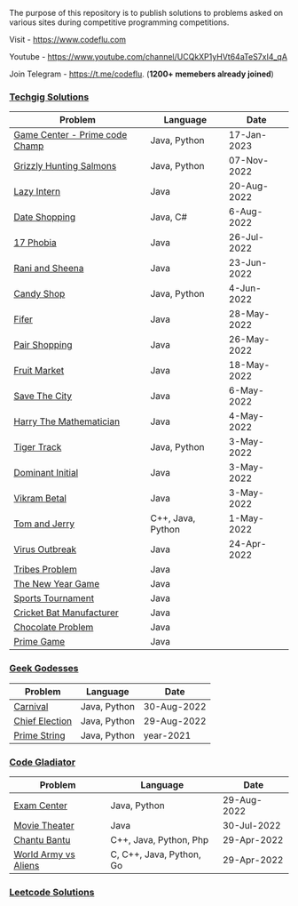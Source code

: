 

The purpose of this repository is to publish solutions to problems asked on various sites during competitive programming competitions.

Visit - https://www.codeflu.com

Youtube - https://www.youtube.com/channel/UCQkXP1yHVt64aTeS7xI4_qA

Join Telegram - https://t.me/codeflu. (**1200+ memebers already joined**)

### [Techgig Solutions](https://github.com/code-flu/problems/tree/main/techgig)

| Problem | Language |Date
|--|--|--|
| [Game Center - Prime code Champ](https://github.com/code-flu/problems/tree/main/techgig/game_center) | Java, Python | 17-Jan-2023
| [Grizzly Hunting Salmons](https://github.com/code-flu/problems/tree/main/techgig/grizzly_hunting_salmons) | Java, Python | 07-Nov-2022
| [Lazy Intern](https://github.com/code-flu/problems/tree/main/techgig/lazy_intern) | Java | 20-Aug-2022
| [Date Shopping](https://github.com/code-flu/problems/tree/main/techgig/date_shopping) | Java, C# | 6-Aug-2022
| [17 Phobia](https://github.com/code-flu/problems/tree/main/techgig/17_phobia) | Java | 26-Jul-2022
| [Rani and Sheena](https://github.com/code-flu/problems/tree/main/techgig/rani_and_sheena) | Java | 23-Jun-2022
| [Candy Shop](https://github.com/code-flu/problems/tree/main/techgig/candy%20shop) | Java, Python | 4-Jun-2022
| [Fifer](https://github.com/code-flu/problems/tree/main/techgig/fifer) | Java | 28-May-2022
| [Pair Shopping](https://github.com/code-flu/problems/tree/main/techgig/pair_shopping) | Java | 26-May-2022
| [Fruit Market](https://github.com/code-flu/problems/tree/main/techgig/fruit_market) | Java | 18-May-2022
| [Save The City](https://github.com/code-flu/problems/tree/main/techgig/save_the_city) | Java | 6-May-2022
| [Harry The Mathematician](https://github.com/code-flu/problems/tree/main/techgig/harry_the_mathematician) | Java | 4-May-2022
| [Tiger Track](https://github.com/code-flu/problems/tree/main/techgig/tiger_track) | Java, Python | 3-May-2022
| [Dominant Initial](https://github.com/code-flu/problems/tree/main/techgig/dominant_initial) | Java | 3-May-2022
| [Vikram Betal](https://github.com/code-flu/problems/tree/main/techgig/vikram_betal) | Java | 3-May-2022
| [Tom and Jerry](https://github.com/code-flu/problems/tree/main/techgig/tom_and_jerry) | C++, Java, Python | 1-May-2022
| [Virus Outbreak](https://github.com/code-flu/problems/tree/main/techgig/virus_outbreak) | Java | 24-Apr-2022
| [Tribes Problem](https://github.com/code-flu/problems/tree/main/techgig/tribes_problem) | Java |
| [The New Year Game](https://github.com/code-flu/problems/tree/main/techgig/the_new_year_game) | Java |
| [Sports Tournament](https://github.com/code-flu/problems/tree/main/techgig/sports_tournament) | Java |
| [Cricket Bat Manufacturer](https://github.com/code-flu/problems/tree/main/techgig/cricket_bat_manufacturer) | Java |
| [Chocolate Problem](https://github.com/code-flu/problems/tree/main/techgig/chocolate_problem) | Java |
| [Prime Game](https://github.com/code-flu/problems/tree/main/techgig/prime_game) | Java |

### [Geek Godesses](https://github.com/code-flu/problems/tree/main/geek-godesses)
| Problem | Language |Date
|--|--|--|
| [Carnival](https://github.com/code-flu/problems/tree/main/geek-godesses/2022/carnival) | Java, Python | 30-Aug-2022
| [Chief Election](https://github.com/code-flu/problems/tree/main/geek-godesses/2022/chief_election) | Java, Python | 29-Aug-2022
| [Prime String](https://github.com/code-flu/problems/tree/main/geek-godesses/2021/prime_string) | Java, Python | year-2021

### [Code Gladiator](https://github.com/code-flu/problems/tree/main/code-gladiator) 
| Problem | Language |Date
|--|--|--|
|  [Exam Center](https://github.com/code-flu/problems/tree/main/code-gladiator/2022/exam_center) | Java, Python | 29-Aug-2022
|  [Movie Theater](https://github.com/code-flu/problems/tree/main/code-gladiator/2022/movie_theater) | Java | 30-Jul-2022
|  [Chantu Bantu](https://github.com/code-flu/problems/tree/main/code-gladiator/2022/chantu_bantu) | C++, Java, Python, Php | 29-Apr-2022
| [World Army vs Aliens](https://github.com/code-flu/problems/tree/main/code-gladiator/2022/world_army_vs_aliens) | C, C++, Java, Python, Go | 29-Apr-2022

### [Leetcode Solutions](https://github.com/code-flu/problems/tree/main/leetcode)
